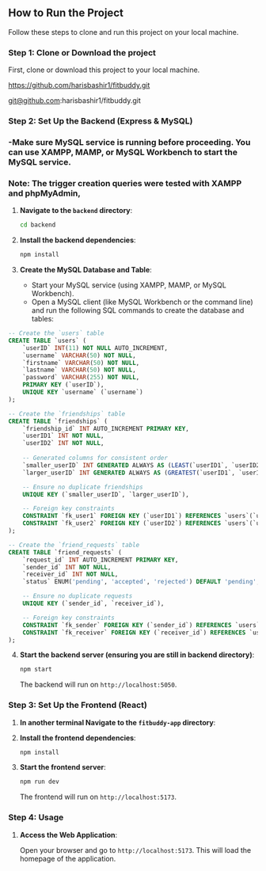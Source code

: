 ## How to Run the Project

Follow these steps to clone and run this project on your local machine.

### Step 1: Clone or Download the project

First, clone or download this project to your local machine.


   https://github.com/harisbashir1/fitbuddy.git

   git@github.com:harisbashir1/fitbuddy.git


### Step 2: Set Up the Backend (Express & MySQL)
### -Make sure MySQL service is running before proceeding. You can use XAMPP, MAMP, or MySQL Workbench to start the MySQL service.
### Note: The trigger creation queries were tested with XAMPP and phpMyAdmin,

1. **Navigate to the `backend` directory**:

   ```bash
   cd backend
   ```

2. **Install the backend dependencies**:

   ```bash
   npm install
   ```

3. **Create the MySQL Database and Table**:

   - Start your MySQL service (using XAMPP, MAMP, or MySQL Workbench).
   - Open a MySQL client (like MySQL Workbench or the command line) and run the following SQL commands to create the database and tables:

```sql
-- Create the `users` table
CREATE TABLE `users` (
    `userID` INT(11) NOT NULL AUTO_INCREMENT,
    `username` VARCHAR(50) NOT NULL,
    `firstname` VARCHAR(50) NOT NULL,
    `lastname` VARCHAR(50) NOT NULL,
    `password` VARCHAR(255) NOT NULL,
    PRIMARY KEY (`userID`),
    UNIQUE KEY `username` (`username`)
);

-- Create the `friendships` table
CREATE TABLE `friendships` (
    `friendship_id` INT AUTO_INCREMENT PRIMARY KEY,
    `userID1` INT NOT NULL,
    `userID2` INT NOT NULL,
    
    -- Generated columns for consistent order
    `smaller_userID` INT GENERATED ALWAYS AS (LEAST(`userID1`, `userID2`)) STORED,
    `larger_userID` INT GENERATED ALWAYS AS (GREATEST(`userID1`, `userID2`)) STORED,

    -- Ensure no duplicate friendships
    UNIQUE KEY (`smaller_userID`, `larger_userID`),

    -- Foreign key constraints
    CONSTRAINT `fk_user1` FOREIGN KEY (`userID1`) REFERENCES `users`(`userID`) ON DELETE CASCADE,
    CONSTRAINT `fk_user2` FOREIGN KEY (`userID2`) REFERENCES `users`(`userID`) ON DELETE CASCADE
);

-- Create the `friend_requests` table
CREATE TABLE `friend_requests` (
    `request_id` INT AUTO_INCREMENT PRIMARY KEY,
    `sender_id` INT NOT NULL,
    `receiver_id` INT NOT NULL,
    `status` ENUM('pending', 'accepted', 'rejected') DEFAULT 'pending',

    -- Ensure no duplicate requests
    UNIQUE KEY (`sender_id`, `receiver_id`),

    -- Foreign key constraints
    CONSTRAINT `fk_sender` FOREIGN KEY (`sender_id`) REFERENCES `users`(`userID`) ON DELETE CASCADE,
    CONSTRAINT `fk_receiver` FOREIGN KEY (`receiver_id`) REFERENCES `users`(`userID`) ON DELETE CASCADE
);
```
4. **Start the backend server (ensuring you are still in backend directory)**:

   ```bash
   npm start
   ```
   The backend will run on `http://localhost:5050`.

### Step 3: Set Up the Frontend (React)

1. **In another terminal Navigate to the `fitbuddy-app` directory**:

2. **Install the frontend dependencies**:

   ```bash
   npm install
   ```

3. **Start the frontend server**:

   ```bash
   npm run dev
   ```
   The frontend will run on `http://localhost:5173`.

### Step 4: Usage

1. **Access the Web Application**:

   Open your browser and go to `http://localhost:5173`. This will load the homepage of the application.